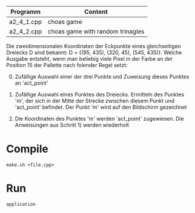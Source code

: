 |Programm|Content|
|---------|-------|
|a2_4_1.cpp    |choas game|
|a2_4_2.cpp    |choas game with random trinagles|

Die zweidimensionalen Koordinaten der Eckpunkte eines gleichseitigen Dreiecks D sind bekannt: D = {(95, 435), (320, 45), (545, 435)}. 
Welche Ausgabe entsteht, wenn man beliebig viele Pixel in der Farbe an der Position 15 der Pallette nach folender Regel setzt:

0) Zufällige Auswahl einer der drei Punkte und Zuweisung dieses Punktes an 'act_point'

1) Zufällige Auswahl eines Punktes des Dreiecks. Ermitteln des Punktes 'm', der sich in der Mitte der Strecke zwischen diesem Punkt und 'act_point' befindet.
Der Punkt 'm' wird auf den Bildschirm gezeichnet

2) Die Koordinaten des Punktes 'm' werden 'act_point' zugewiesen. 
Die Anweisungen aus Schritt 1) werden wiederholt

# Compile

`make.sh <file.cpp>`

# Run

`application`

